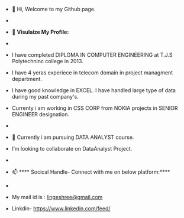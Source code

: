 - 👋 Hi, Welcome to my Github page.
- 
- 👀 **Visulaize My Profile:**

-
- I have completed DIPLOMA IN COMPUTER ENGINEERING at T.J.S Polytechninc college in 2013.
- I have 4 yeras experiece in telecom domain in project managment department. 
- I have good knowledge in EXCEL. I have handled large type of data during my past company's.
- Currenty i am working in CSS CORP from NOKIA projects in SENIOR ENGINEER designation.
- 
- 💞️ Currently i am pursuing DATA ANALYST course. 
-    I’m looking to collaborate on DataAnalyst Project.
-
-  📫 ****  Socical Handle- Connect with me on below platform:****
-  
-  My mail id is : lingeshree@gmail.com
- Linkdin- https://www.linkedin.com/feed/





<!---
Lingeshree/Lingeshree is a ✨ special ✨ repository because its `README.md` (this file) appears on your GitHub profile.
You can click the Preview link to take a look at your changes.
--->
